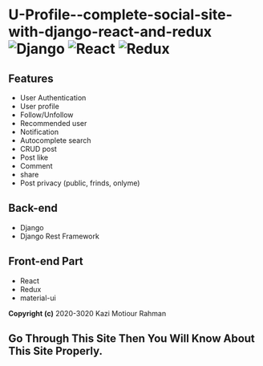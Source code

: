 # U-Profile--complete-social-site-with-django-react-and-redux ![Django](https://img.shields.io/badge/-Django-%23092E20?style=flat-square&logo=React&logoColor=white) ![React](https://img.shields.io/badge/-React-%23092E20?style=flat-square&logo=React&logoColor=white) ![Redux](https://img.shields.io/badge/-Redux-%23092E20?style=flat-square&logo=Redux&logoColor=white)

## Features
* User Authentication
* User profile
* Follow/Unfollow
* Recommended user
* Notification
* Autocomplete search
* CRUD post
* Post like
* Comment
* share
* Post privacy (public, frinds, onlyme)

## Back-end
* Django
* Django Rest Framework
## Front-end Part
* React
* Redux
* material-ui



**Copyright (c)** 2020-3020 Kazi Motiour Rahman
## Go Through This Site Then You Will Know About This Site Properly.
